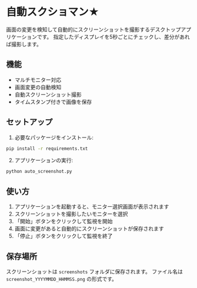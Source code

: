 # 自動スクショマン★

画面の変更を検知して自動的にスクリーンショットを撮影するデスクトップアプリケーションです。
指定したディスプレイを5秒ごとにチェックし、差分があれば撮影します。



## 機能

- マルチモニター対応
- 画面変更の自動検知
- 自動スクリーンショット撮影
- タイムスタンプ付きで画像を保存

## セットアップ

1. 必要なパッケージをインストール:
```bash
pip install -r requirements.txt
```

2. アプリケーションの実行:
```bash
python auto_screenshot.py
```

## 使い方

1. アプリケーションを起動すると、モニター選択画面が表示されます
2. スクリーンショットを撮影したいモニターを選択
3. 「開始」ボタンをクリックして監視を開始
4. 画面に変更があると自動的にスクリーンショットが保存されます
5. 「停止」ボタンをクリックして監視を終了

## 保存場所

スクリーンショットは `screenshots` フォルダに保存されます。
ファイル名は `screenshot_YYYYMMDD_HHMMSS.png` の形式です。 